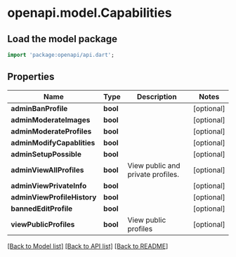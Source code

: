 # openapi.model.Capabilities

## Load the model package
```dart
import 'package:openapi/api.dart';
```

## Properties
Name | Type | Description | Notes
------------ | ------------- | ------------- | -------------
**adminBanProfile** | **bool** |  | [optional] 
**adminModerateImages** | **bool** |  | [optional] 
**adminModerateProfiles** | **bool** |  | [optional] 
**adminModifyCapablities** | **bool** |  | [optional] 
**adminSetupPossible** | **bool** |  | [optional] 
**adminViewAllProfiles** | **bool** | View public and private profiles. | [optional] 
**adminViewPrivateInfo** | **bool** |  | [optional] 
**adminViewProfileHistory** | **bool** |  | [optional] 
**bannedEditProfile** | **bool** |  | [optional] 
**viewPublicProfiles** | **bool** | View public profiles | [optional] 

[[Back to Model list]](../README.md#documentation-for-models) [[Back to API list]](../README.md#documentation-for-api-endpoints) [[Back to README]](../README.md)


